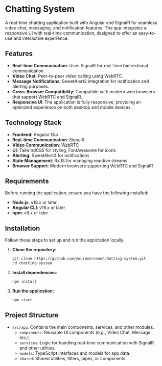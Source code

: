 # Chatting System

A real-time chatting application built with Angular and SignalR for seamless video chat, messaging, and notification features. The app integrates a responsive UI with real-time communication, designed to offer an easy-to-use and interactive experience.

## Features

- **Real-time Communication**: Uses SignalR for real-time bidirectional communication.
- **Video Chat**: Peer-to-peer video calling using WebRTC.
- **Message Notifications**: SweetAlert2 integration for notification and alerting purposes.
- **Cross-Browser Compatibility**: Compatible with modern web browsers that support WebRTC and SignalR.
- **Responsive UI**: The application is fully responsive, providing an optimized experience on both desktop and mobile devices.

## Technology Stack

- **Frontend**: Angular 18.x
- **Real-time Communication**: SignalR
- **Video Communication**: WebRTC
- **UI**: TailwindCSS for styling, FontAwesome for icons
- **Alerting**: SweetAlert2 for notifications
- **State Management**: RxJS for managing reactive streams
- **Browser Support**: Modern browsers supporting WebRTC and SignalR

## Requirements

Before running the application, ensure you have the following installed:

- **Node.js**: v18.x or later
- **Angular CLI**: v18.x or later
- **npm**: v8.x or later

## Installation

Follow these steps to set up and run the application locally.

1. **Clone the repository**:

   ```bash
   git clone https://github.com/yourusername/chatting-system.git
   cd chatting-system
   ```

2. **Install dependencies**:

   ```bash
   npm install
   ```

3. **Run the application**:

   ```bash
   npm start
   ```

## Project Structure

- `src/app`: Contains the main components, services, and other modules.
  - `components`: Reusable UI components (e.g., Video Chat, Message, etc.).
  - `services`: Logic for handling real-time communication with SignalR and other utilities.
  - `models`: TypeScript interfaces and models for app data.
  - `shared`: Shared utilities, filters, pipes, or components.
